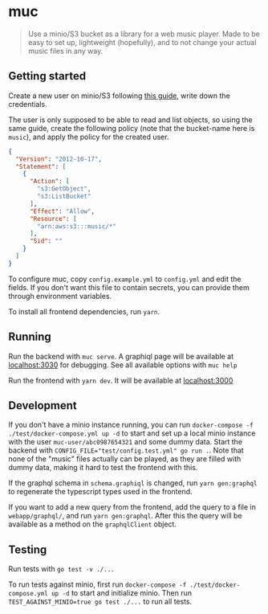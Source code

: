 # muc

> Use a minio/S3 bucket as a library for a web music player. Made to be easy to set up, lightweight (hopefully), and to not change your actual music files in any way.

## Getting started

Create a new user on minio/S3 following [this guide](https://docs.min.io/docs/minio-multi-user-quickstart-guide.html), write down the credentials.

The user is only supposed to be able to read and list objects, so using the same guide, create the following policy (note that the bucket-name here is `music`), and apply the policy for the created user.

```json
{
  "Version": "2012-10-17",
  "Statement": [
    {
      "Action": [
        "s3:GetObject",
        "s3:ListBucket"
      ],
      "Effect": "Allow",
      "Resource": [
        "arn:aws:s3:::music/*"
      ],
      "Sid": ""
    }
  ]
}
```

To configure muc, copy `config.example.yml` to `config.yml` and edit the fields. If you don't want this file to contain secrets, you can provide them through environment variables.

To install all frontend dependencies, run `yarn`.

## Running

Run the backend with `muc serve`. A graphiql page will be available at [localhost:3030](http://localhost:3030/) for debugging. See all available options with `muc help`

Run the frontend with `yarn dev`. It will be available at [localhost:3000](http://localhost:3000/)

## Development

If you don't have a minio instance running, you can run `docker-compose -f ./test/docker-compose.yml up -d` to start and set up a local minio instance with the user `muc-user/abc0987654321` and some dummy data. Start the backend with `CONFIG_FILE="test/config.test.yml" go run .`. Note that none of the "music" files actually can be played, as they are filled with dummy data, making it hard to test the frontend with this.

If the graphql schema in `schema.graphiql` is changed, run `yarn gen:graphql` to regenerate the typescript types used in the frontend.

If you want to add a new query from the frontend, add the query to a file in `webapp/graphql/`, and run `yarn gen:graphql`. After this the query will be available as a method on the `graphqlClient` object.

## Testing

Run tests with `go test -v ./...`

To run tests against minio, first run `docker-compose -f ./test/docker-compose.yml up -d` to start and initialize minio. Then run `TEST_AGAINST_MINIO=true go test ./...` to run all tests.
